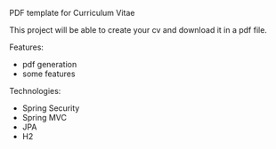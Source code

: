 PDF template for Curriculum Vitae


This project will be able to create your cv and download it in a pdf file.


Features:

- pdf generation
- some features


Technologies:

- Spring Security
- Spring MVC
- JPA
- H2
